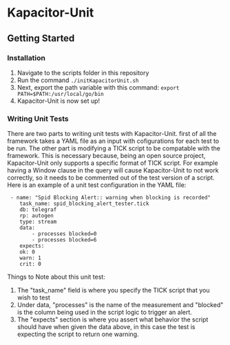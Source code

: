 # Kapacitor-Unit
## Getting Started
### Installation

 1. Navigate to the scripts folder in this repository
 2. Run the command `./initKapacitorUnit.sh`
 3. Next, export the path variable with this command: `export PATH=$PATH:/usr/local/go/bin`
 4. Kapacitor-Unit is now set up!
 
 ### Writing Unit Tests
There are two parts to writing unit tests with Kapacitor-Unit.
 first of all the framework takes a YAML file as an input with cofigurations for each test to be run.
 The other part is modifying a TICK script to be compatable with the framework. This is necessary because,
 being an open source project, Kapacitor-Unit only supports a specific format of TICK script.
 For example having a Window clause in the query will cause Kapacitor-Unit to not work correctly,
 so it needs to be commented out of the test version of a script.
 Here is an example of a unit test configuration in the YAML file:
```
 - name: "Spid Blocking Alert:: warning when blocking is recorded"
	task_name: spid_blocking_alert_tester.tick
	db: telegraf
	rp: autogen
	type: stream
	data:
		- processes blocked=0
		- processes blocked=6
	expects:
	ok: 0
	warn: 1
	crit: 0
```
Things to Note about this unit test:
  1. The "task_name" field is where you specify the TICK script that you wish to test
  2. Under data, "processes" is the name of the measurement and "blocked" is the column being used in the script logic to trigger an alert. 
  3. The "expects" section is where you assert what behavior the script should have when given the data above, in this case the test is expecting the script to return one warning.   
  